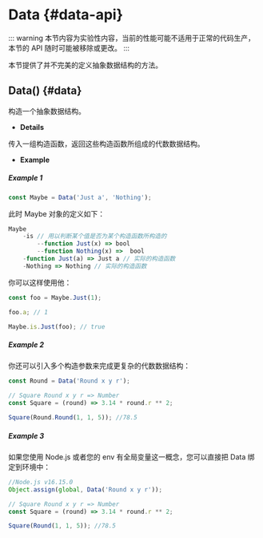 # Data {#data-api}

::: warning
本节内容为实验性内容，当前的性能可能不适用于正常的代码生产，本节的 API 随时可能被移除或更改。
:::

本节提供了并不完美的定义抽象数据结构的方法。

## Data() {#data}

构造一个抽象数据结构。

-   **Details**

传入一组构造函数，返回这些构造函数所组成的代数数据结构。

-   **Example**

##### Example 1

```js
const Maybe = Data('Just a', 'Nothing');
```

此时 Maybe 对象的定义如下：

```js
Maybe
    -is // 用以判断某个值是否为某个构造函数所构造的
        --function Just(x) => bool
        --function Nothing(x) =>  bool
    -function Just(a) => Just a // 实际的构造函数
    -Nothing => Nothing // 实际的构造函数
```

你可以这样使用他：

```js
const foo = Maybe.Just(1);

foo.a; // 1

Maybe.is.Just(foo); // true
```

##### Example 2

你还可以引入多个构造参数来完成更复杂的代数数据结构：

```js
const Round = Data('Round x y r');

// Square Round x y r => Number
const Square = (round) => 3.14 * round.r ** 2;

Square(Round.Round(1, 1, 5)); //78.5
```

##### Example 3

如果您使用 Node.js 或者您的 env 有全局变量这一概念，您可以直接把 Data 绑定到环境中：

```js
//Node.js v16.15.0
Object.assign(global, Data('Round x y r'));

// Square Round x y r => Number
const Square = (round) => 3.14 * round.r ** 2;

Square(Round(1, 1, 5)); //78.5
```
